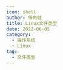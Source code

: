 ```yaml
---
icon: shell
author: 犄角蛙
title: Linux文件类型
date: 2022-06-05
category:
  - 操作系统
  - Linux
tag:
  - 文件类型
---
```





